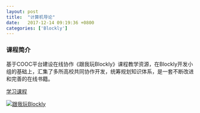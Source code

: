 ```yaml
---
layout: post
title:  "计算机导论"
date:   2017-12-14 09:19:36 +0800
categories: ['Blockly']
---
```


### 课程简介
基于COOC平台建设在线协作《跟我玩Blockly》课程教学资源，在Blockly开发小组的基础上，汇集了多所高校共同协作开发，统筹规划知识体系，是一套不断改进和完善的在线书籍。

[学习课程](https://kinggolzu.gitbooks.io/introduction-to-computer/content/)

[![跟我玩Blockly](/images/book-thumb/introduce-to-computer.png)](https://kinggolzu.gitbooks.io/introduction-to-computer/content/)
